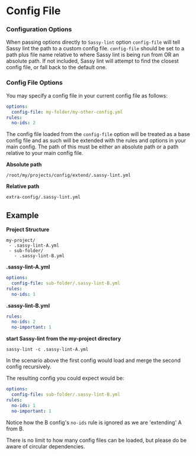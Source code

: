 # Config File

### Configuration Options
When passing options directly to `Sassy-lint` option `config-file` will tell Sassy lint the path to a custom config file. `config-file` should be set to a path plus file name relative to where Sassy lint is being run from OR an absolute path. If not included, Sassy lint will attempt to find the closest config file, or fall back to the default one.

### Config File Options

You may specify a config file in your current config file as follows:

```yaml
options:
  config-file: my-folder/my-other-config.yml
rules:
  no-ids: 2
```

The config file loaded from the `config-file` option will be treated as a base config file and as such will be extended with the rules and options in your main config. The path of this must be either an absolute path or a path relative to your main config file.

**Absolute path**

`/root/my/projects/config/extend/.sassy-lint.yml`

**Relative path**

`extra-config/.sassy-lint.yml`

## Example

**Project Structure**
```
my-project/
 - .sassy-lint-A.yml
 - sub-folder/
   - .sassy-lint-B.yml
```

**.sassy-lint-A.yml**
```yml
options:
  config-file: sub-folder/.sassy-lint-B.yml
rules:
  no-ids: 1
```

**.sassy-lint-B.yml**
```yml
rules:
  no-ids: 2
  no-important: 1
```

**start Sassy-lint from the my-project directory**

`sassy-lint -c .sassy-lint-A.yml`


In the scenario above the first config would load and merge the second config recursively.

The resulting config you could expect would be:

```yml
options:
  config-file: sub-folder/.sassy-lint-B.yml
rules:
  no-ids: 1
  no-important: 1
```

Notice how the B config's `no-ids` rule is ignored as we are 'extending' A from B.

There is no limit to how many config files can be loaded, but please do be aware of circular dependencies.
